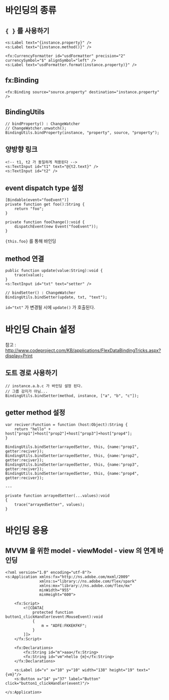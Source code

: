 # 바인딩의 종류

## `{ }` 를 사용하기

	<s:Label text="{instance.property}" />
	<s:Label text="{instance.method()}" />
	
	<fx:CurrencyFormatter id="usdFormatter" precision="2" currencySymbol="$" alignSymbol="left" />
	<s:Label text="usdFormatter.format(instance.property)}" />
	

## fx:Binding

	<fx:Binding source="source.property" destination="instance.property" />

## BindingUtils

	// bindProperty() : ChangeWatcher
	// ChangeWatcher.unwatch();
	BindingUtils.bindProperty(instance, "property", source, "property");


## 양방향 링크

	<!-- t1, t2 가 동일하게 적용된다 -->
	<s:TextInput id="t1" text="@{t2.text}" />
	<s:TextInput id="t2" />


## event dispatch type 설정

	[Bindable(event="fooEvent")]
	private function get foo():String {
		return "foo";
	}
	
	private function fooChange():void {
		dispatchEvent(new Event("fooEvent"));
	}


`{this.foo}` 를 통해 바인딩

## method 연결

	public function update(value:String):void {
		trace(value);
	}
	<s:TextInput id="txt" text="setter" />
	
	// bindSetter() : ChangeWatcher
	BindingUtils.bindSetter(update, txt, "text");


`id="txt"` 가 변경될 시에 `update()` 가 호출된다.

# 바인딩 Chain 설정

참고 : <http://www.codeproject.com/KB/applications/FlexDataBindingTricks.aspx?display=Print>

## 도트 경로 사용하기

	// instance.a.b.c 가 바인딩 설정 된다.
	// 그룹 감지가 아님...
	BindingUtils.bindSetter(method, instance, ["a", "b", "c"]);

## getter method 설정

	var reciver:Function = function (host:Object):String {
		return "hello" + host["prop1"]+host["prop2"]+host["prop3"]+host["prop4"];
	}
	
	BindingUtils.bindSetter(arrayedSetter, this, {name:"prop1", getter:reciver});
	BindingUtils.bindSetter(arrayedSetter, this, {name:"prop2", getter:reciver});
	BindingUtils.bindSetter(arrayedSetter, this, {name:"prop3", getter:reciver});
	BindingUtils.bindSetter(arrayedSetter, this, {name:"prop4", getter:reciver});
	
	---
	
	private function arrayedSetter(...values):void
	{
		trace("arrayedSetter", values);
	}
	

# 바인딩 응용

## MVVM 을 위한 model - viewModel - view 의 연계 바인딩

	<?xml version="1.0" encoding="utf-8"?>
	<s:Application xmlns:fx="http://ns.adobe.com/mxml/2009"
				   xmlns:s="library://ns.adobe.com/flex/spark"
				   xmlns:mx="library://ns.adobe.com/flex/mx"
				   minWidth="955"
				   minHeight="600">
	
		<fx:Script>
			<![CDATA[
				protected function button1_clickHandler(event:MouseEvent):void
				{
					m = "ADFE:FKKEKFKF";
				}
			]]>
		</fx:Script>
	
		<fx:Declarations>
			<fx:String id="m">aaa</fx:String>
			<fx:String id="vm">hello {m}</fx:String>
		</fx:Declarations>
	
		<s:Label id="v" x="10" y="10" width="138" height="19" text="{vm}"/>
		<s:Button x="14" y="37" label="Button" click="button1_clickHandler(event)"/>
	
	</s:Application>
